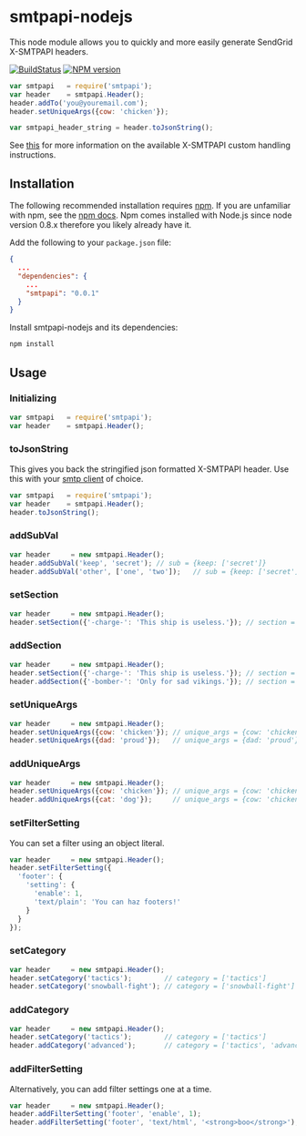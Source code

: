 # smtpapi-nodejs

This node module allows you to quickly and more easily generate SendGrid X-SMTPAPI headers.

[![BuildStatus](https://travis-ci.org/sendgrid/smtpapi-nodejs.png?branch=master)](https://travis-ci.org/sendgrid/smtpapi-nodejs)
[![NPM version](https://badge.fury.io/js/smtpapi.png)](http://badge.fury.io/js/smtpapi)

```javascript
var smtpapi   = require('smtpapi');
var header    = smtpapi.Header(); 
header.addTo('you@youremail.com');
header.setUniqueArgs({cow: 'chicken'});

var smtpapi_header_string = header.toJsonString();
```

See [this](http://sendgrid.com/docs/API_Reference/SMTP_API/) for more information on the available X-SMTPAPI custom handling instructions.

## Installation

The following recommended installation requires [npm](https://npmjs.org/). If you are unfamiliar with npm, see the [npm docs](https://npmjs.org/doc/). Npm comes installed with Node.js since node version 0.8.x therefore you likely already have it.

Add the following to your `package.json` file:

```json
{
  ...
  "dependencies": {
    ...
    "smtpapi": "0.0.1"
  }
}
```

Install smtpapi-nodejs and its dependencies:

```bash
npm install
```

## Usage

### Initializing

```javascript
var smtpapi   = require('smtpapi');
var header    = smtpapi.Header();
```

### toJsonString

This gives you back the stringified json formatted X-SMTPAPI header. Use this with your [smtp client](https://github.com/andris9/simplesmtp) of choice.

```javascript
var smtpapi   = require('smtpapi');
var header    = smtpapi.Header();
header.toJsonString();
```

### addSubVal

```javascript
var header     = new smtpapi.Header();
header.addSubVal('keep', 'secret'); // sub = {keep: ['secret']}
header.addSubVal('other', ['one', 'two']);   // sub = {keep: ['secret'], other: ['one', 'two']}
```

### setSection 

```javascript
var header     = new smtpapi.Header();
header.setSection({'-charge-': 'This ship is useless.'}); // section = {'-charge-': 'This ship is useless.'}
```

### addSection

```javascript
var header     = new smtpapi.Header();
header.setSection({'-charge-': 'This ship is useless.'}); // section = {'-charge-': 'This ship is useless.'}
header.addSection({'-bomber-': 'Only for sad vikings.'}); // section = {'-charge-': 'This ship is useless.',
```

### setUniqueArgs

```javascript
var header     = new smtpapi.Header();
header.setUniqueArgs({cow: 'chicken'}); // unique_args = {cow: 'chicken'}
header.setUniqueArgs({dad: 'proud'});   // unique_args = {dad: 'proud'}
```

### addUniqueArgs

```javascript
var header     = new smtpapi.Header();
header.setUniqueArgs({cow: 'chicken'}); // unique_args = {cow: 'chicken'}
header.addUniqueArgs({cat: 'dog'});     // unique_args = {cow: 'chicken', cat: 'dog'}
```

### setFilterSetting

You can set a filter using an object literal.

```javascript
var header     = new smtpapi.Header();
header.setFilterSetting({
  'footer': {
    'setting': {
      'enable': 1,
      'text/plain': 'You can haz footers!'
    }
  }
});
```

### setCategory

```javascript
var header     = new smtpapi.Header();
header.setCategory('tactics');        // category = ['tactics']
header.setCategory('snowball-fight'); // category = ['snowball-fight']
```

### addCategory

```javascript
var header     = new smtpapi.Header();
header.setCategory('tactics');        // category = ['tactics']
header.addCategory('advanced');       // category = ['tactics', 'advanced']
```

### addFilterSetting

Alternatively, you can add filter settings one at a time.

```javascript
var header     = new smtpapi.Header();
header.addFilterSetting('footer', 'enable', 1);
header.addFilterSetting('footer', 'text/html', '<strong>boo</strong>');
```


